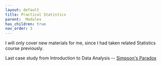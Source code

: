 ```yaml
---
layout: default
title: Practical Statistics
parent:  Modules
has_children: true
nav_order: 3
---
```


I will only cover new materials for me, since I had taken related Statistics course previously.

Last case study from Introduction to Data Analysis -- [Simpson's Paradox](modules/practical_statistics/simpsons_paradox.ipynb)
